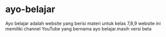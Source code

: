# ayo-belajar
Ayo belajar adalah website yang berisi materi untuk kelas 7,8,9 website ini memiliki channel YouTube yang bernama ayo belajar.masih versi beta
